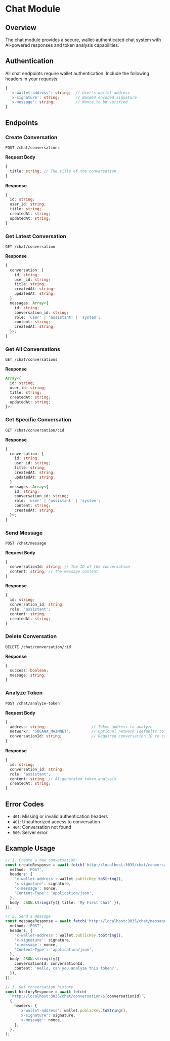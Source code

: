 # Chat Module

## Overview

The chat module provides a secure, wallet-authenticated chat system with AI-powered responses and token analysis capabilities.

## Authentication

All chat endpoints require wallet authentication. Include the following headers in your requests:

```typescript
{
  'x-wallet-address': string;  // User's wallet address
  'x-signature': string;       // Base64 encoded signature
  'x-message': string;         // Nonce to be verified
}
```

## Endpoints

### Create Conversation

```http
POST /chat/conversations
```

**Request Body**

```typescript
{
  title: string; // The title of the conversation
}
```

**Response**

```typescript
{
  id: string;
  user_id: string;
  title: string;
  createdAt: string;
  updatedAt: string;
}
```

### Get Latest Conversation

```http
GET /chat/conversation
```

**Response**

```typescript
{
  conversation: {
    id: string;
    user_id: string;
    title: string;
    createdAt: string;
    updatedAt: string;
  }
  messages: Array<{
    id: string;
    conversation_id: string;
    role: 'user' | 'assistant' | 'system';
    content: string;
    createdAt: string;
  }>;
}
```

### Get All Conversations

```http
GET /chat/conversations
```

**Response**

```typescript
Array<{
  id: string;
  user_id: string;
  title: string;
  createdAt: string;
  updatedAt: string;
}>;
```

### Get Specific Conversation

```http
GET /chat/conversation/:id
```

**Response**

```typescript
{
  conversation: {
    id: string;
    user_id: string;
    title: string;
    createdAt: string;
    updatedAt: string;
  }
  messages: Array<{
    id: string;
    conversation_id: string;
    role: 'user' | 'assistant' | 'system';
    content: string;
    createdAt: string;
  }>;
}
```

### Send Message

```http
POST /chat/message
```

**Request Body**

```typescript
{
  conversationId: string; // The ID of the conversation
  content: string; // The message content
}
```

**Response**

```typescript
{
  id: string;
  conversation_id: string;
  role: 'assistant';
  content: string;
  createdAt: string;
}
```

### Delete Conversation

```http
DELETE /chat/conversation/:id
```

**Response**

```typescript
{
  success: boolean;
  message: string;
}
```

### Analyze Token

```http
POST /chat/analyze-token
```

**Request Body**

```typescript
{
  address: string;                    // Token address to analyze
  network?: 'SOLANA_MAINNET';         // Optional network (defaults to Solana mainnet)
  conversationId: string;             // Required conversation ID to continue existing chat
}
```

**Response**

```typescript
{
  id: string;
  conversation_id: string;
  role: 'assistant';
  content: string; // AI-generated token analysis
  createdAt: string;
}
```

## Error Codes

- `401`: Missing or invalid authentication headers
- `401`: Unauthorized access to conversation
- `404`: Conversation not found
- `500`: Server error

## Example Usage

```typescript
// 1. Create a new conversation
const createResponse = await fetch('http://localhost:3035/chat/conversations', {
  method: 'POST',
  headers: {
    'x-wallet-address': wallet.publicKey.toString(),
    'x-signature': signature,
    'x-message': nonce,
    'Content-Type': 'application/json',
  },
  body: JSON.stringify({ title: 'My First Chat' }),
});

// 2. Send a message
const messageResponse = await fetch('http://localhost:3035/chat/message', {
  method: 'POST',
  headers: {
    'x-wallet-address': wallet.publicKey.toString(),
    'x-signature': signature,
    'x-message': nonce,
    'Content-Type': 'application/json',
  },
  body: JSON.stringify({
    conversationId: conversationId,
    content: 'Hello, can you analyze this token?',
  }),
});

// 3. Get conversation history
const historyResponse = await fetch(
  `http://localhost:3035/chat/conversation/${conversationId}`,
  {
    headers: {
      'x-wallet-address': wallet.publicKey.toString(),
      'x-signature': signature,
      'x-message': nonce,
    },
  },
);
```
